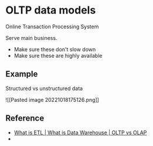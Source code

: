 # OLTP data models

Online Transaction Processing System

Serve main business.  

- Make sure these don't slow down
- Make sure these are highly available

## Example

Structured vs unstructured data

![[Pasted image 20221018175126.png]]

## Reference
- [What is ETL | What is Data Warehouse | OLTP vs OLAP](https://www.youtube.com/watch?v=oF_2uDb7DvQ)
- 